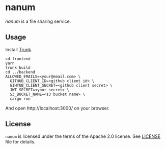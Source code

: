 # nanum

_nanum_ is a file sharing service.

## Usage

Install [Trunk](https://trunkrs.dev/).

```
cd frontend
yarn
trunk build
cd ../backend
ALLOWED_EMAILS=<your@email.com> \
  GITHUB_CLIENT_ID=<github client id> \
  GIHTUB_CLIENT_SECRET=<github client secret> \
  JWT_SECRET=<your secret> \
  S3_BUCKET_NAME=<s3 bucket name> \
  cargo run
```

And open http://localhost:3000/ on your browser.

## License

`nanum` is licensed under the terms of the Apache 2.0 license.
See [LICENSE](./LICENSE) file for details.
